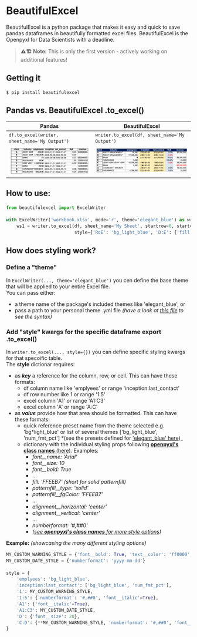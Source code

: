 # BeautifulExcel

BeautifulExcel is a python package that makes it easy and quick to save pandas dataframes in beautifully formatted excel files. BeautifulExcel is the Openpyxl for Data Scientists with a deadline.

> **⚠️🏗️️ Note:**
> This is only the first version - actively working on additional features!

## Getting it

```console
$ pip install beautifulexcel
```

## Pandas vs. BeautifulExcel .to_excel()

| Pandas                                                                                        | BeautifulExcel                                                                                        |
| --------------------------------------------------------------------------------------------- | ----------------------------------------------------------------------------------------------------- |
| `df.to_excel(writer, sheet_name='My Output')`                                                 | `writer.to_excel(df, sheet_name='My Output')`                                                         |
| <img src="docs/docs/imgs/example_pandas.png" alt="Article Reading View" style="width:100%;"/> | <img src="docs/docs/imgs/example_beautifulexcel.png" alt="Article Reading View" style="width:100%;"/> |

## How to use:

```python
from beautifulexcel import ExcelWriter

with ExcelWriter('workbook.xlsx', mode='r', theme='elegant_blue') as writer:
    ws1 = writer.to_excel(df, sheet_name='My Sheet', startrow=0, startcol=0, index=True,
                          style={'RoE': 'bg_light_blue', 'D:E': {'fill': 'FFEEB7'}})
```

## How does styling work?

### Define a "theme"

In `ExcelWriter(..., theme='elegant_blue')` you cen define the base theme that will be applied to your entire Excel file.  
You can pass either:

- a theme name of the package's included themes like 'elegant_blue', or
- pass a path to your personal theme .yml file _(have a look at [this file](beautifulexcel/themes/elegant_blue.yml) to see the syntax)_

### Add "style" kwargs for the specific dataframe export .to_excel()

In `writer.to_excel(..., style={})` you can define specific styling kwargs for that specoific table.  
The **style** dictionar requires:

- as **_key_** a reference for the column, row, or cell. This can have these formats:
  - df column name like 'emplyees' or range 'inception:last_contact'
  - df row number like 1 or range '1:5'
  - excel column 'A1' or range 'A1:C3'
  - excel column 'A' or range 'A:C'
- as **_value_** provide how that area should be formatted. This can have these formats:
  - quick reference preset name from the theme selected e.g. 'bg*light_blue' or list of several themes ['bg_light_blue', 'num_fmt_pct'] *(see the presets defined for ['elegant_blue' here](beautifulexcel/themes/elegant_blue.yml))\_
  - dictionary with the individual styling props following [**openpyxl's class names** (here)](https://openpyxl.readthedocs.io/en/stable/styles.html). Examples:
    - _font\_\_name: 'Arial'_
    - _font\_\_size: 10_
    - _font\_\_bold: True_
    - ...
    - _fill: 'FFEEB7' (short for solid patternfill)_
    - _patternfill\_\_type: 'solid'_
    - _patternfill\_\_fgColor: 'FFEEB7'_
    - ...
    - _alignment\_\_horizontal: 'center'_
    - _alignment\_\_vertical: 'center'_
    - ...
    - _numberformat: '#,##0'_
    - [_(see **openpyxl's class names** for more style options)_](https://openpyxl.readthedocs.io/en/stable/styles.html)

**Example:** _(showcasing the many different styling options)_

```python
MY_CUSTOM_WARNING_STYLE = {'font__bold': True, 'text__color': 'ff0000', 'font__size': 20}
MY_CUSTOM_DATE_STYLE = {'numberformat': 'yyyy-mm-dd'}

style = {
    'emplyees': 'bg_light_blue',
    'inception:last_contact': ['bg_light_blue', 'num_fmt_pct'],
    '1': MY_CUSTOM_WARNING_STYLE,
    '1:5': {'numberformat': '#,##0', 'font__italic'=True},
    'A1': {'font__italic'=True},
    'A1:C3': MY_CUSTOM_DATE_STYLE,
    'D': {'font__size': 20},
    'C:D': {**MY_CUSTOM_WARNING_STYLE, 'numberformat': '#,##0', 'font__italic'=True}
}
```
